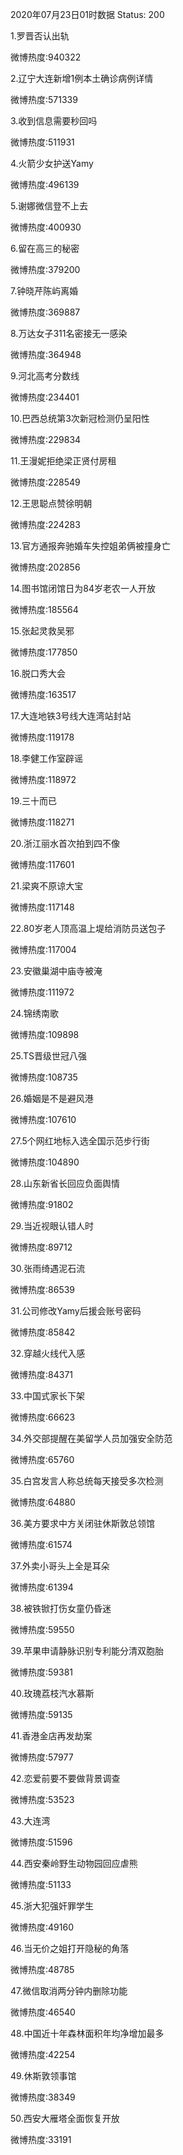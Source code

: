 2020年07月23日01时数据
Status: 200

1.罗晋否认出轨

微博热度:940322

2.辽宁大连新增1例本土确诊病例详情

微博热度:571339

3.收到信息需要秒回吗

微博热度:511931

4.火箭少女护送Yamy

微博热度:496139

5.谢娜微信登不上去

微博热度:400930

6.留在高三的秘密

微博热度:379200

7.钟晓芹陈屿离婚

微博热度:369887

8.万达女子311名密接无一感染

微博热度:364948

9.河北高考分数线

微博热度:234401

10.巴西总统第3次新冠检测仍呈阳性

微博热度:229834

11.王漫妮拒绝梁正贤付房租

微博热度:228549

12.王思聪点赞徐明朝

微博热度:224283

13.官方通报奔驰婚车失控姐弟俩被撞身亡

微博热度:202856

14.图书馆闭馆日为84岁老农一人开放

微博热度:185564

15.张起灵救吴邪

微博热度:177850

16.脱口秀大会

微博热度:163517

17.大连地铁3号线大连湾站封站

微博热度:119178

18.李健工作室辟谣

微博热度:118972

19.三十而已

微博热度:118271

20.浙江丽水首次拍到四不像

微博热度:117601

21.梁爽不原谅大宝

微博热度:117148

22.80岁老人顶高温上堤给消防员送包子

微博热度:117004

23.安徽巢湖中庙寺被淹

微博热度:111972

24.锦绣南歌

微博热度:109898

25.TS晋级世冠八强

微博热度:108735

26.婚姻是不是避风港

微博热度:107610

27.5个网红地标入选全国示范步行街

微博热度:104890

28.山东新省长回应负面舆情

微博热度:91802

29.当近视眼认错人时

微博热度:89712

30.张雨绮遇泥石流

微博热度:86539

31.公司修改Yamy后援会账号密码

微博热度:85842

32.穿越火线代入感

微博热度:84371

33.中国式家长下架

微博热度:66623

34.外交部提醒在美留学人员加强安全防范

微博热度:65760

35.白宫发言人称总统每天接受多次检测

微博热度:64880

36.美方要求中方关闭驻休斯敦总领馆

微博热度:61574

37.外卖小哥头上全是耳朵

微博热度:61394

38.被铁锨打伤女童仍昏迷

微博热度:59550

39.苹果申请静脉识别专利能分清双胞胎

微博热度:59381

40.玫瑰荔枝汽水慕斯

微博热度:59135

41.香港金店再发劫案

微博热度:57977

42.恋爱前要不要做背景调查

微博热度:53523

43.大连湾

微博热度:51596

44.西安秦岭野生动物园回应虐熊

微博热度:51133

45.浙大犯强奸罪学生

微博热度:49160

46.当无价之姐打开隐秘的角落

微博热度:48785

47.微信取消两分钟内删除功能

微博热度:46540

48.中国近十年森林面积年均净增加最多

微博热度:42254

49.休斯敦领事馆

微博热度:38349

50.西安大雁塔全面恢复开放

微博热度:33191

